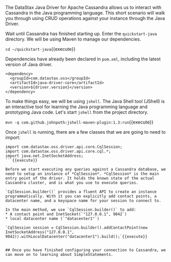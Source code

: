 The DataStax Java Driver for Apache Cassandra allows us to interact with Cassandra in the Java programming language.
This short scenario will walk you through using CRUD operations against your instance through the Java Driver.

Wait until Cassandra has finished starting up. Enter the `quickstart-java` directory. We will be using Maven to manage our dependencies.

`cd ~/quickstart-java`{{execute}}

Dependencies have already been declared in `pom.xml`, including the latest version of Java driver.

```
<dependency>
  <groupId>com.datastax.oss</groupId>
  <artifactId>java-driver-core</artifactId>
  <version>${driver.version}</version>
</dependency>
```

To make things easy, we will be using `jshell`. The Java Shell tool (JShell) is an interactive tool for learning the Java programming language and prototyping Java code. Let's start `jshell` from the project directory.

`mvn -q com.github.johnpoth:jshell-maven-plugin:1.3:run`{{execute}}

Once `jshell` is running, there are a few classes that we are going to need to import:

```
import com.datastax.oss.driver.api.core.CqlSession;
import com.datastax.oss.driver.api.core.cql.*;
import java.net.InetSocketAddress;
```{{execute}}

Before we start executing any queries against a Cassandra database, we need to setup an instance of *CqlSession*. *CqlSession* is the main entry point of the driver. It holds the known state of the actual Cassandra cluster, and is what you use to execute queries.

`CqlSession.builder()` provides a fluent API to create an instance programmatically. With it you can explicitly add contact points, a datacenter name, and a keyspace name for your session to connect to.

In the main method, we use `CqlSession.builder()` to add:
* A contact point and InetSocket(`"127.0.0.1", 9042`)
* local datacenter name (`"datacenter1"`)

`CqlSession session = CqlSession.builder().addContactPoint(new InetSocketAddress("127.0.0.1", 9042)).withLocalDatacenter("datacenter1").build();`{{execute}}


## Once you have finished configuring your connection to Cassandra, we can move on to learning about SimpleStatements.                
